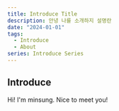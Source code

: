 ```yaml
---
title: Introduce Title
description: 안녕 나를 소개하지 설명란
date: "2024-01-01"
tags:
  - Introduce
  - About
series: Introduce Series
---
```


## Introduce

Hi! I'm minsung. Nice to meet you!
